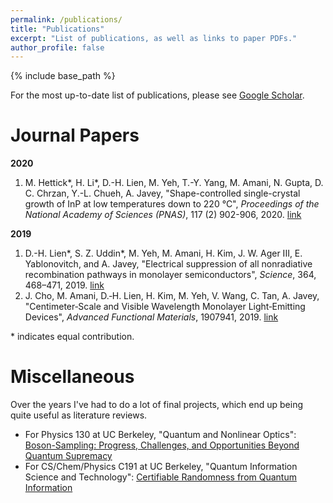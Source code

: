 ```yaml
---
permalink: /publications/
title: "Publications"
excerpt: "List of publications, as well as links to paper PDFs."
author_profile: false
---
```


{% include base_path %}

For the most up-to-date list of publications, please see [Google Scholar](https://scholar.google.com/citations?user=o3qSposAAAAJ&hl=en). 

Journal Papers
======

__2020__<br>
1. M. Hettick\*, H. Li\*, D.-H. Lien, M. Yeh, T.-Y. Yang, M. Amani, N. Gupta, D. C. Chrzan, Y.-L. Chueh, A. Javey, "Shape-controlled single-crystal growth of InP at low temperatures down to 220 °C",  <i>Proceedings of the National Academy of Sciences (PNAS)</i>, 117 (2) 902-906, 2020. [link](http://mudyeh.github.io/files/PNAS_20200114_LTTLP_InP.pdf)

__2019__<br>
1. D.-H. Lien\*, S. Z. Uddin\*, M. Yeh, M. Amani, H. Kim, J. W. Ager III, E. Yablonovitch, and A. Javey, "Electrical suppression of all nonradiative recombination pathways in monolayer semiconductors", <i>Science</i>, 364, 468–471, 2019. [link](http://mudyeh.github.io/files/Science_20190503_GatedPL.pdf)<br>
2. J. Cho, M. Amani, D.‐H. Lien, H. Kim, M. Yeh, V. Wang, C. Tan, A. Javey, "Centimeter‐Scale and Visible Wavelength Monolayer Light‐Emitting Devices", <i>Advanced Functional Materials</i>, 1907941, 2019. [link](http://mudyeh.github.io/files/AFM_20191202_WS2_ACEL.pdf)

\* indicates equal contribution. 

Miscellaneous
======
Over the years I've had to do a lot of final projects, which end up being quite useful as literature reviews. 

* For Physics 130 at UC Berkeley, "Quantum and Nonlinear Optics": [Boson-Sampling: Progress, Challenges, and Opportunities Beyond Quantum Supremacy](http://mudyeh.github.io/files/Physics130_FinalPaper_MatthewYeh_2020.pdf)
* For CS/Chem/Physics C191 at UC Berkeley, "Quantum Information Science and Technology": [Certifiable Randomness from Quantum Information](http://mudyeh.github.io/files/C191_FinalPaper_MatthewYeh_2020.pdf)

<!-- ---
layout: archive
title: "Publications"
permalink: /publications/
author_profile: false
--- -->

<!-- {% if author.googlescholar %}
  You can also find my articles on <u><a href="{{author.googlescholar}}">my Google Scholar profile</a>.</u>
{% endif %}

{% include base_path %}

{% for post in site.publications reversed %}
  {% include archive-single.html %}
{% endfor %} -->
